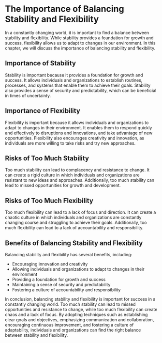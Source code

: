 The Importance of Balancing Stability and Flexibility
=====================================================================================================

In a constantly changing world, it is important to find a balance between stability and flexibility. While stability provides a foundation for growth and success, flexibility allows us to adapt to changes in our environment. In this chapter, we will discuss the importance of balancing stability and flexibility.

Importance of Stability
-----------------------

Stability is important because it provides a foundation for growth and success. It allows individuals and organizations to establish routines, processes, and systems that enable them to achieve their goals. Stability also provides a sense of security and predictability, which can be beneficial in times of uncertainty.

Importance of Flexibility
-------------------------

Flexibility is important because it allows individuals and organizations to adapt to changes in their environment. It enables them to respond quickly and effectively to disruptions and innovations, and take advantage of new opportunities. Flexibility also encourages creativity and innovation, as individuals are more willing to take risks and try new approaches.

Risks of Too Much Stability
---------------------------

Too much stability can lead to complacency and resistance to change. It can create a rigid culture in which individuals and organizations are resistant to new ideas and approaches. Additionally, too much stability can lead to missed opportunities for growth and development.

Risks of Too Much Flexibility
-----------------------------

Too much flexibility can lead to a lack of focus and direction. It can create a chaotic culture in which individuals and organizations are constantly changing course and struggling to achieve their goals. Additionally, too much flexibility can lead to a lack of accountability and responsibility.

Benefits of Balancing Stability and Flexibility
-----------------------------------------------

Balancing stability and flexibility has several benefits, including:

* Encouraging innovation and creativity
* Allowing individuals and organizations to adapt to changes in their environment
* Providing a foundation for growth and success
* Maintaining a sense of security and predictability
* Fostering a culture of accountability and responsibility

In conclusion, balancing stability and flexibility is important for success in a constantly changing world. Too much stability can lead to missed opportunities and resistance to change, while too much flexibility can create chaos and a lack of focus. By adopting techniques such as establishing clear goals and objectives, emphasizing communication and collaboration, encouraging continuous improvement, and fostering a culture of adaptability, individuals and organizations can find the right balance between stability and flexibility.
